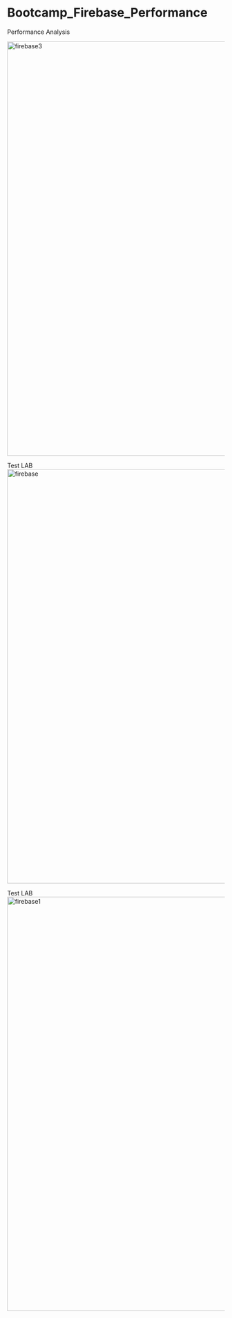 # Bootcamp_Firebase_Performance


Performance Analysis

<img width="960" alt="firebase3" src="https://user-images.githubusercontent.com/78465260/114016759-cd2a2e80-9888-11eb-8ae6-860e1739c86a.png">


Test LAB
<img width="960" alt="firebase" src="https://user-images.githubusercontent.com/78465260/114016992-15495100-9889-11eb-9afa-f4307267fac3.png">

Test LAB
<img width="960" alt="firebase1" src="https://user-images.githubusercontent.com/78465260/114017171-52154800-9889-11eb-96cf-5c20995587bd.png">

